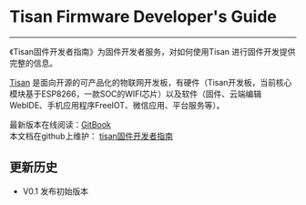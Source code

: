 # Tisan Firmware Developer's Guide    
***

《Tisan固件开发者指南》为固件开发者服务，对如何使用Tisan 进行固件开发提供完整的信息。
  
[Tisan](http://tisan.pandocloud.com/) 是面向开源的可产品化的物联网开发板，有硬件（Tisan开发板，当前核心模块基于ESP8266，一款SOC的WIFI芯片）以及软件（固件、云端编辑WebIDE、手机应用程序FreeIOT、微信应用、平台服务等）。  

最新版本在线阅读：[GitBook]()  
本文档在github上维护：
[tisan固件开发者指南](https://github.com/tisan-kit/tisan-firmware-developer-guide)  



## 更新历史  
* V0.1 发布初始版本  




